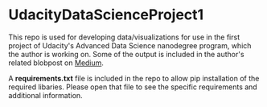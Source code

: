 # UdacityDataScienceProject1

This repo is used for developing data/visualizations for use in the first project of Udacity's Advanced Data Science nanodegree program, which the author is working on. Some of the output is included in the author's related blobpost on [Medium](https://medium.com/@justin.clark.home/exploring-boston-airbnb-data-what-influences-prices-e9056fc6e5dd).

A **requirements.txt** file is included in the repo to allow pip installation of the required libaries. Please open that file to see the specific requirements and additional information.
